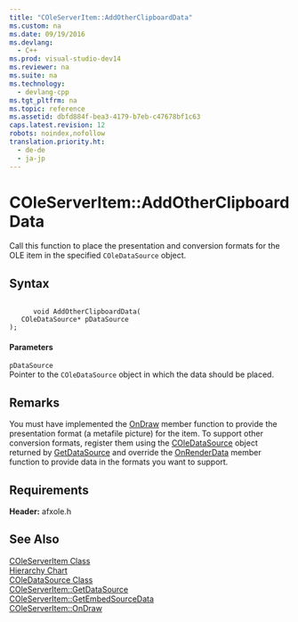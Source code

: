 ```yaml
---
title: "COleServerItem::AddOtherClipboardData"
ms.custom: na
ms.date: 09/19/2016
ms.devlang: 
  - C++
ms.prod: visual-studio-dev14
ms.reviewer: na
ms.suite: na
ms.technology: 
  - devlang-cpp
ms.tgt_pltfrm: na
ms.topic: reference
ms.assetid: dbfd884f-bea3-4179-b7eb-c47678bf1c63
caps.latest.revision: 12
robots: noindex,nofollow
translation.priority.ht: 
  - de-de
  - ja-jp
---
```

# COleServerItem::AddOtherClipboardData
Call this function to place the presentation and conversion formats for the OLE item in the specified `COleDataSource` object.  
  
## Syntax  
  
```  
  
      void AddOtherClipboardData(  
   COleDataSource* pDataSource   
);  
```  
  
#### Parameters  
 `pDataSource`  
 Pointer to the `COleDataSource` object in which the data should be placed.  
  
## Remarks  
 You must have implemented the [OnDraw](../vs140/COleServerItem--OnDraw.md) member function to provide the presentation format (a metafile picture) for the item. To support other conversion formats, register them using the [COleDataSource](../Topic/COleDataSource%20Class.md) object returned by [GetDataSource](../vs140/COleServerItem--GetDataSource.md) and override the [OnRenderData](../vs140/COleServerItem--OnRenderData.md) member function to provide data in the formats you want to support.  
  
## Requirements  
 **Header:** afxole.h  
  
## See Also  
 [COleServerItem Class](../vs140/COleServerItem-Class.md)   
 [Hierarchy Chart](../vs140/Hierarchy-Chart.md)   
 [COleDataSource Class](../Topic/COleDataSource%20Class.md)   
 [COleServerItem::GetDataSource](../vs140/COleServerItem--GetDataSource.md)   
 [COleServerItem::GetEmbedSourceData](../vs140/COleServerItem--GetEmbedSourceData.md)   
 [COleServerItem::OnDraw](../vs140/COleServerItem--OnDraw.md)